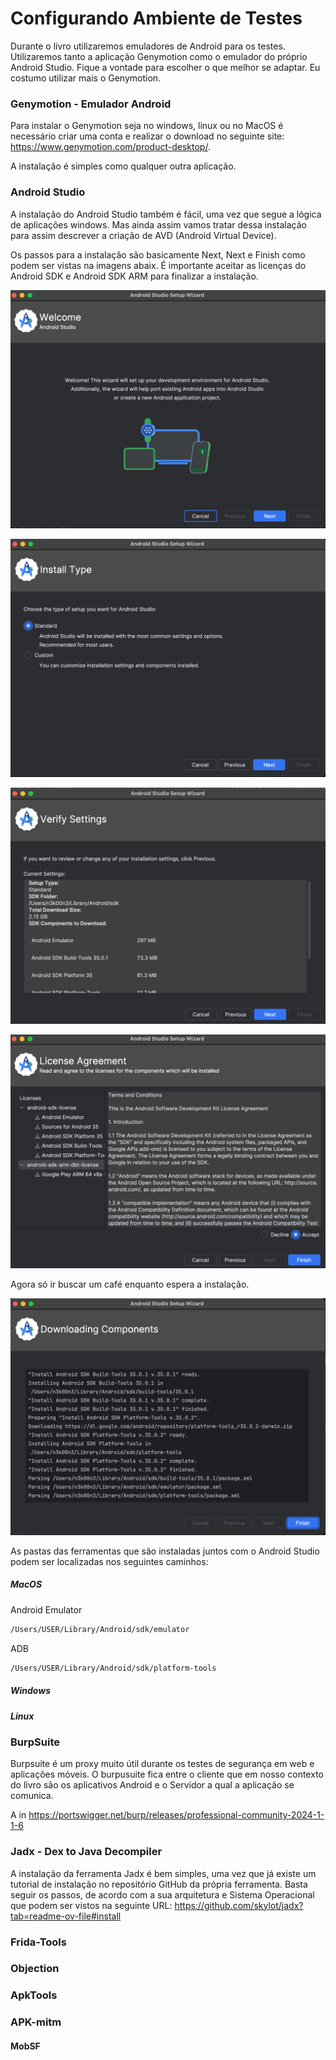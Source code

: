 # Configurando Ambiente de Testes

Durante o livro utilizaremos emuladores de Android para os testes. Utilizaremos tanto a aplicação Genymotion como o emulador do próprio Android Studio. Fique a vontade para escolher o que melhor se adaptar. Eu costumo utilizar mais o Genymotion.

### Genymotion - Emulador Android

Para instalar o Genymotion seja no windows, linux ou no MacOS é necessário criar uma conta e  realizar o download no seguinte site: https://www.genymotion.com/product-desktop/.

A instalação é simples como qualquer outra aplicação.

### Android Studio

A instalação do Android Studio também é fácil, uma vez que segue a lógica de aplicações windows. Mas ainda assim vamos tratar dessa instalação para assim descrever a criação de AVD (Android Virtual Device).

Os passos para a instalação são basicamente Next, Next e Finish como podem ser vistas na imagens abaix. É importante aceitar as licenças do Android SDK e Android SDK ARM para finalizar a instalação.

![alt text](image.png)

![alt text](image-1.png)

![alt text](image-2.png)

![alt text](image-3.png)

Agora só ir buscar um café enquanto espera a instalação.

![alt text](image-4.png)

As pastas das ferramentas que são instaladas juntos com o Android Studio podem ser localizadas nos seguintes caminhos:

##### MacOS

Android Emulator

```bash
/Users/USER/Library/Android/sdk/emulator
```

ADB

```bash
/Users/USER/Library/Android/sdk/platform-tools
```

##### Windows


##### Linux 


### BurpSuite 

Burpsuite é um proxy muito útil durante os testes de segurança em web e aplicações móveis. O burpusuite fica entre o cliente que em nosso contexto do livro são os aplicativos Android e o Servidor a qual a aplicação se comunica. 

A in
https://portswigger.net/burp/releases/professional-community-2024-1-1-6


### Jadx - Dex to Java Decompiler

A instalação da ferramenta Jadx é bem simples, uma vez que já existe um tutorial de instalação no repositório GitHub da própria ferramenta. Basta seguir os passos, de acordo com a sua arquitetura e Sistema Operacional que podem ser vistos na seguinte URL: https://github.com/skylot/jadx?tab=readme-ov-file#install

### Frida-Tools


### Objection


### ApkTools


### APK-mitm

#### MobSF



